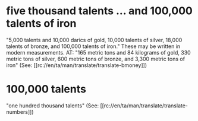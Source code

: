 # five thousand talents ... and 100,000 talents of iron

"5,000 talents and 10,000 darics of gold, 10,000 talents of silver, 18,000 talents of bronze, and 100,000 talents of iron." These may be written in modern measurements. AT: "165 metric tons and 84 kilograms of gold, 330 metric tons of silver, 600 metric tons of bronze, and 3,300 metric tons of iron" (See: [[rc://en/ta/man/translate/translate-bmoney]])

# 100,000 talents

"one hundred thousand talents" (See: [[rc://en/ta/man/translate/translate-numbers]])

